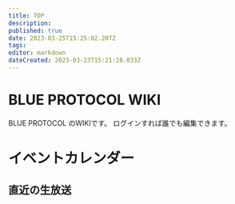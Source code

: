 ```yaml
---
title: TOP
description: 
published: true
date: 2023-03-25T15:25:02.207Z
tags: 
editor: markdown
dateCreated: 2023-03-23T15:21:28.033Z
---
```


# BLUE PROTOCOL WIKI
BLUE PROTOCOL のWIKIです。
ログインすれば誰でも編集できます。

# イベントカレンダー
<div id="calendar"></div>

## 直近の生放送
<div id="live"></div>